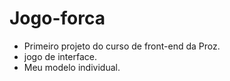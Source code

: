# Jogo-forca

- Primeiro projeto do curso de front-end da Proz.
- jogo de interface.
- Meu modelo individual.
